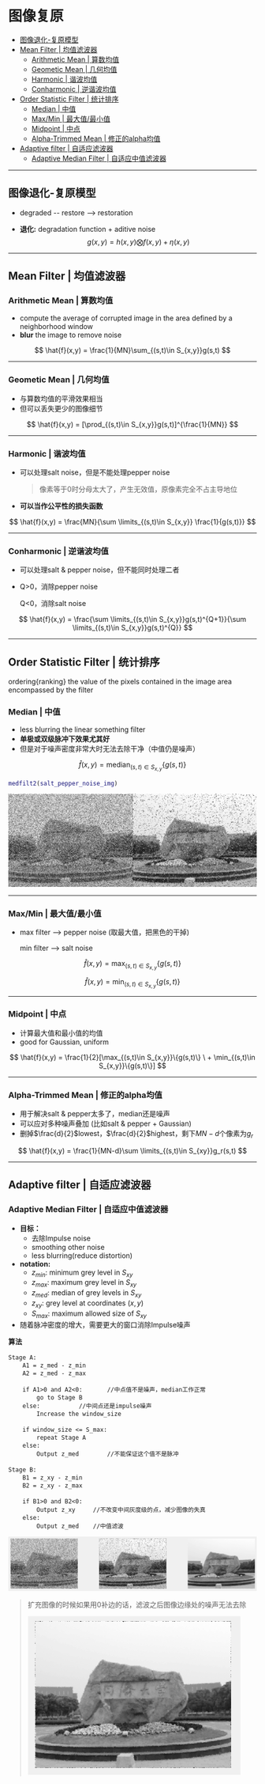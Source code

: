 # 图像复原

* [图像退化-复原模型](#图像退化-复原模型)
* [Mean Filter | 均值滤波器](#mean-filter--均值滤波器)
   * [Arithmetic Mean | 算数均值](#arithmetic-mean--算数均值)
   * [Geometic Mean | 几何均值](#geometic-mean--几何均值)
   * [Harmonic | 谐波均值](#harmonic--谐波均值)
   * [Conharmonic | 逆谐波均值](#conharmonic--逆谐波均值)
* [Order Statistic Filter | 统计排序](#order-statistic-filter--统计排序)
   * [Median | 中值](#median--中值)
   * [Max/Min | 最大值/最小值](#maxmin--最大值最小值)
   * [Midpoint | 中点](#midpoint--中点)
   * [Alpha-Trimmed Mean | 修正的alpha均值](#alpha-trimmed-mean--修正的alpha均值)
* [Adaptive filter | 自适应滤波器](#adaptive-filter--自适应滤波器)
   * [Adaptive Median Filter | 自适应中值滤波器](#adaptive-median-filter--自适应中值滤波器)

------

## 图像退化-复原模型

- degraded -- restore --> restoration

- **退化:** degradation function + aditive noise
  $$
  g(x,y) = h(x,y) \bigotimes f(x,y) + \eta(x,y)
  $$

------

## Mean Filter | 均值滤波器

### Arithmetic Mean | 算数均值

- compute the average of corrupted image in the area defined by a neighborhood window
- **blur** the image to remove noise

$$
\hat{f}(x,y) = \frac{1}{MN}\sum_{(s,t)\in S_{x,y}}g(s,t)
$$

------

### Geometic Mean | 几何均值

- 与算数均值的平滑效果相当
- 但可以丢失更少的图像细节

$$
\hat{f}(x,y) = [\prod_{(s,t)\in S_{x,y}}g(s,t)]^{\frac{1}{MN}}
$$

------

### Harmonic | 谐波均值

- 可以处理salt noise，但是不能处理pepper noise

  > 像素等于0时分母太大了，产生无效值，原像素完全不占主导地位

- **可以当作公平性的损失函数**

$$
\hat{f}(x,y) = \frac{MN}{\sum \limits_{(s,t)\in S_{x,y}} \frac{1}{g(s,t)}}
$$

------

### Conharmonic | 逆谐波均值

- 可以处理salt & pepper noise，但不能同时处理二者

- Q>0，消除pepper noise

  Q<0，消除salt noise

$$
\hat{f}(x,y) = \frac{\sum \limits_{(s,t)\in S_{x,y}}g(s,t)^{Q+1}}{\sum \limits_{(s,t)\in S_{x,y}}g(s,t)^{Q}}
$$

------

## Order Statistic Filter | 统计排序

ordering{ranking} the value of the pixels contained in the image area encompassed by the filter

### Median | 中值

- less blurring the linear something filter
- **单极或双级脉冲下效果尤其好**
- 但是对于噪声密度非常大时无法去除干净（中值仍是噪声）

$$
\hat{f}(x,y) = \mathop{median}_{(s,t)\in S_{x,y}}\{g(s,t)\}
$$

```matlab
medfilt2(salt_pepper_noise_img)
```

<img src="ScreenShots/Median.png" alt="image-20191217105731656" style="zoom:50%;" />

------

### Max/Min | 最大值/最小值

- max filter --> pepper noise (取最大值，把黑色的干掉)

  min filter --> salt noise

$$
\hat{f}(x,y) = \max_{(s,t)\in S_{x,y}}\{g(s,t)\}
$$

$$
\hat{f}(x,y) = \min_{(s,t)\in S_{x,y}}\{g(s,t)\}
$$

------

### Midpoint | 中点

- 计算最大值和最小值的均值
- good for Gaussian, uniform

$$
\hat{f}(x,y) = \frac{1}{2}[\max_{(s,t)\in S_{x,y}}\{g(s,t)\} \ + \min_{(s,t)\in S_{x,y}}\{g(s,t)\}]
$$

------

### Alpha-Trimmed Mean | 修正的alpha均值

- 用于解决salt & pepper太多了，median还是噪声
- 可以应对多种噪声叠加 (比如salt & pepper + Gaussian)
- 删掉$\frac{d}{2}$lowest，$\frac{d}{2}$highest，剩下$MN-d$个像素为$g_r$

$$
\hat{f}(x,y) = \frac{1}{MN-d}\sum \limits_{(s,t)\in S_{xy}}g_r(s,t)
$$

------

## Adaptive filter | 自适应滤波器

### Adaptive Median Filter | 自适应中值滤波器

- **目标：**
  - 去除Impulse noise
  - smoothing other noise
  - less blurring(reduce distortion)
- **notation:**
  - $z_{min}$: minimum grey level in $S_{xy}$
  - $z_{max}$: maximum grey level in $S_{xy}$
  - $z_{med}$: median of grey levels in $S_{xy}$
  - $z_{xy}$: grey level at coordinates $(x,y)$
  - $S_{max}$: maximum allowed size of $S_{xy}$
- 随着脉冲密度的增大，需要更大的窗口消除Impulse噪声

**算法**

```
Stage A:
	A1 = z_med - z_min
	A2 = z_med - z_max
	
	if A1>0 and A2<0:		//中点值不是噪声，median工作正常
		go to Stage B
	else:			//中间点还是impulse噪声
		Increase the window_size
		
	if window_size <= S_max:
		repeat Stage A
	else:
		Output z_med		//不能保证这个值不是脉冲

Stage B:
	B1 = z_xy - z_min
	B2 = z_xy - z_max
	
	if B1>0 and B2<0:
		Output z_xy		//不改变中间灰度级的点，减少图像的失真
	else:
		Output z_med	//中值滤波
```

<img src="ScreenShots/AdaptiveMedian.png" alt="image-20191217110114754" style="zoom:50%;" />

> 扩充图像的时候如果用0补边的话，滤波之后图像边缘处的噪声无法去除
>
> <img src="ScreenShots/AdaptiveMedian_0padding.png" alt="image-20191217110017691" style="zoom:50%;" />